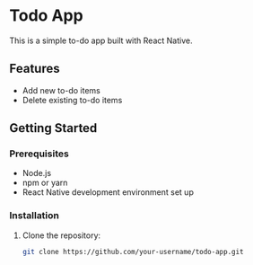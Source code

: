 # Todo App

This is a simple to-do app built with React Native.

## Features

- Add new to-do items
- Delete existing to-do items

## Getting Started

### Prerequisites

- Node.js
- npm or yarn
- React Native development environment set up

### Installation

1. Clone the repository:

   ```bash
   git clone https://github.com/your-username/todo-app.git
